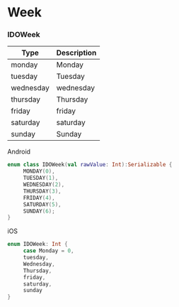 # Week

### IDOWeek

| Type      | Description |
| --------- | ----------- |
| monday    | Monday      |
| tuesday   | Tuesday     |
| wednesday | wednesday   |
| thursday  | Thursday    |
| friday    | friday      |
| saturday  | saturday    |
| sunday    | Sunday      |



Android

```kotlin
enum class IDOWeek(val rawValue: Int):Serializable {
     MONDAY(0),
     TUESDAY(1),
     WEDNESDAY(2),
     THURSDAY(3),
     FRIDAY(4),
     SATURDAY(5),
     SUNDAY(6);
}
```

iOS

```swift
enum IDOWeek: Int {
     case Monday = 0,
     tuesday,
     Wednesday,
     Thursday,
     friday,
     saturday,
     sunday
}
```
